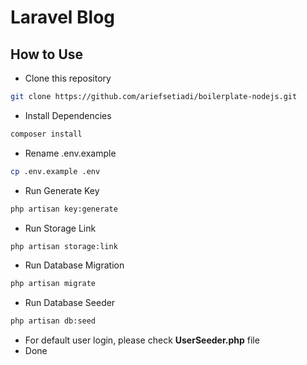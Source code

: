 # Laravel Blog

## How to Use

-   Clone this repository

```bash
git clone https://github.com/ariefsetiadi/boilerplate-nodejs.git
```

-   Install Dependencies

```bash
composer install
```

-   Rename .env.example

```bash
cp .env.example .env
```

-   Run Generate Key

```bash
php artisan key:generate
```

-   Run Storage Link

```bash
php artisan storage:link
```

-   Run Database Migration

```bash
php artisan migrate
```

-   Run Database Seeder

```bash
php artisan db:seed
```

-   For default user login, please check <b>UserSeeder.php</b> file
-   Done
